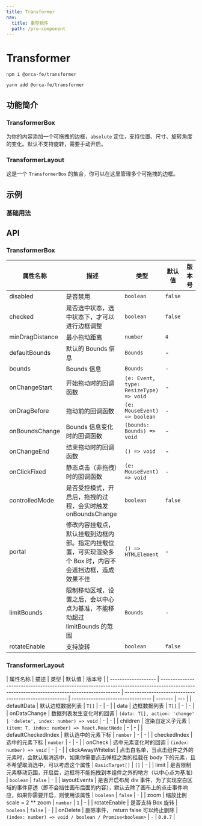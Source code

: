 ```yaml
---
title: Transformer
nav:
  title: 重型组件
  path: /pro-component
---
```


# Transformer

`npm i @orca-fe/transformer`

`yarn add @orca-fe/transformer`

## 功能简介

### TransformerBox

为你的内容添加一个可拖拽的边框，`absolute` 定位，支持位置、尺寸、旋转角度的变化。默认不支持旋转，需要手动开启。

### TransformerLayout

这是一个 `TransformerBox` 的集合，你可以在这里管理多个可拖拽的边框。

## 示例

### 基础用法

<code src="../demo/DemoDev.tsx" ></code>

<code src="../demo/Demo1.tsx" ></code>

<code src="../demo/Demo2.tsx" ></code>

## API

### TransformerBox

| 属性名称        | 描述                                                                                                      | 类型                                   | 默认值  | 版本号 |
| --------------- | --------------------------------------------------------------------------------------------------------- | -------------------------------------- | ------- | ------ |
| disabled        | 是否禁用                                                                                                  | `boolean`                              | `false` |        |
| checked         | 是否选中状态，选中状态下，才可以进行边框调整                                                              | `boolean`                              | `false` |        |
| minDragDistance | 最小拖动距离                                                                                              | `number`                               | `4`     |        |
| defaultBounds   | 默认的 Bounds 信息                                                                                        | `Bounds`                               | -       |        |
| bounds          | Bounds 信息                                                                                               | `Bounds`                               | -       |        |
| onChangeStart   | 开始拖动时的回调函数                                                                                      | `(e: Event, type: ResizeType) => void` | -       |        |
| onDragBefore    | 拖动前的回调函数                                                                                          | `(e: MouseEvent) => boolean`           | -       |        |
| onBoundsChange  | Bounds 信息变化时的回调函数                                                                               | `(bounds: Bounds) => void`             | -       |        |
| onChangeEnd     | 结束拖动时的回调函数                                                                                      | `() => void`                           | -       |        |
| onClickFixed    | 静态点击（非拖拽）时的回调函数                                                                            | `(e: MouseEvent) => void`              | -       |        |
| controlledMode  | 是否受控模式，开启后，拖拽的过程，会实时触发 onBoundsChange                                               | `boolean`                              | `false` |        |
| portal          | 修改内容挂载点，默认挂载到边框内部。指定内挂载位置，可实现渲染多个 Box 时，内容不会遮挡边框，造成效果不佳 | `() => HTMLElement`                    | -       |        |
| limitBounds     | 限制移动区域，设置之后，会以中心点为基准，不能移动超过 limitBounds 的范围                                 | `Bounds`                               | -       |        |
| rotateEnable    | 支持旋转                                                                                                  | `boolean`                              | `false` |        |

### TransformerLayout

| 属性名称            | 描述                                                                                                                                        | 类型                                                   | 默认值                            | 版本号  |
| ------------------- | ------------------------------------------------------------------------------------------------------------------------------------------- | ------------------------------------------------------ | --------------------------------- | ------- | --- |
| defaultData         | 默认边框数据列表                                                                                                                            | `T[]`                                                  | -                                 | -       |
| data                | 边框数据列表                                                                                                                                | `T[]`                                                  | -                                 | -       |
| onDataChange        | 数据列表发生变化时的回调                                                                                                                    | `(data: T[], action: 'change'                          | 'delete', index: number) => void` | -       | -   |
| children            | 渲染自定义子元素                                                                                                                            | `(item: T, index: number) => React.ReactNode`          | -                                 | -       |
| defaultCheckedIndex | 默认选中的元素下标                                                                                                                          | `number`                                               | -                                 | -       |
| checkedIndex        | 选中的元素下标                                                                                                                              | `number`                                               | -                                 | -       |
| onCheck             | 选中元素变化时的回调                                                                                                                        | `(index: number) => void`                              | -                                 | -       |
| clickAwayWhitelist  | 点击白名单，当点击组件之外的元素时，会默认取消选中，如果你需要点击弹框之类的挂载在 body 下的元素，且不希望取消选中，可以考虑这个属性        | `BasicTarget[]`                                        | `[]`                              | -       |
| limit               | 是否限制元素移动范围，开启后，边框将不能拖拽到本组件之外的地方（以中心点为基准）                                                            | `boolean`                                              | `false`                           | -       |
| layoutEvents        | 是否开启布局 div 事件，为了实现空白区域的事件穿透（即不会挡住画布后面的内容），默认去除了画布上的点击事件响应，如果你需要开启，则使用该属性 | `boolean`                                              | `false`                           | -       |
| zoom                | 缩放比例 scale = 2 \*\* zoom                                                                                                                | `number`                                               | `1`                               | -       |
| rotateEnable        | 是否支持 Box 旋转                                                                                                                           | `boolean`                                              | `false`                           | -       |
| onDelete            | 删除事件， return false 可以终止删除                                                                                                        | `(index: number) => void / boolean / Promise<boolean>` | `-`                               | `0.0.7` |
